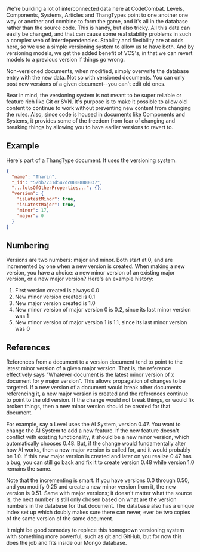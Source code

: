 We're building a lot of interconnected data here at CodeCombat. Levels, Components, Systems, Articles and ThangTypes point to one another one way or another and combine to form the game, and it's all in the database rather than the source code. This is handy, but also tricky. All this data can easily be changed, and that can cause some real stability problems in such a complex web of interdependencies. Stability and flexibility are at odds here, so we use a simple versioning system to allow us to have both. And by versioning models, we get the added benefit of VCS's, in that we can revert models to a previous version if things go wrong.

Non-versioned documents, when modified, simply overwrite the database entry with the new data. Not so with versioned documents. You can only post new versions of a given document--you can't edit old ones.

Bear in mind, the versioning system is not meant to be super reliable or feature rich like Git or SVN. It's purpose is to make it possible to allow old content to continue to work without preventing new content from changing the rules. Also, since code is housed in documents like Components and Systems, it provides some of the freedom from fear of changing and breaking things by allowing you to have earlier versions to revert to.

## Example

Here's part of a ThangType document. It uses the versioning system.

```json
{
  "name": "Tharin",
  "_id": "52bb7731d542dc0000000037",
  "...lotsOfOtherProperties...": {},
  "version": {
    "isLatestMinor": true,
    "isLatestMajor": true,
    "minor": 17,
    "major": 0
  }
}
```

## Numbering
Versions are two numbers: major and minor. Both start at 0, and are incremented by one when a new version is created. When making a new version, you have a choice: a new minor version of an existing major version, or a new major version? Here's an example history:

1. First version created is always 0.0
1. New minor version created is 0.1
1. New major version created is 1.0
1. New minor version of major version 0 is 0.2, since its last minor version was 1
1. New minor version of major version 1 is 1.1, since its last minor version was 0

## References
References from a document to a version document tend to point to the latest minor version of a given major version. That is, the reference effectively says "Whatever document is the latest minor version of x document for y major version". This allows propagation of changes to be targeted. If a new version of a document would break other documents referencing it, a new major version is created and the references continue to point to the old version. If the change would not break things, or would fix broken things, then a new minor version should be created for that document.

For example, say a Level uses the AI System, version 0.47. You want to change the AI System to add a new feature. If the new feature doesn't conflict with existing functionality, it should be a new minor version, which automatically chooses 0.48. But, if the change would fundamentally alter how AI works, then a new major version is called for, and it would probably be 1.0. If this new major version is created and later on you realize 0.47 has a bug, you can still go back and fix it to create version 0.48 while version 1.0 remains the same.

Note that the incrementing is smart. If you have versions 0.0 through 0.50, and you modify 0.25 and create a new minor version from it, the new version is 0.51. Same with major versions; it doesn't matter what the source is, the next number is still only chosen based on what are the version numbers in the database for that document. The database also has a unique index set up which doubly makes sure there can never, ever be two copies of the same version of the same document.

It might be good someday to replace this homegrown versioning system with something more powerful, such as git and GitHub, but for now this does the job and fits inside our Mongo database.